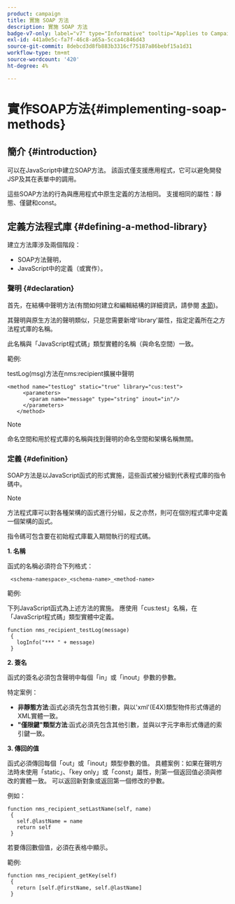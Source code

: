 ```yaml
---
product: campaign
title: 實施 SOAP 方法
description: 實施 SOAP 方法
badge-v7-only: label="v7" type="Informative" tooltip="Applies to Campaign Classic v7 only"
exl-id: 441a0e5c-fa7f-46c8-a65a-5cca4c846d43
source-git-commit: 8debcd3d8fb883b3316cf75187a86bebf15a1d31
workflow-type: tm+mt
source-wordcount: '420'
ht-degree: 4%

---
```


# 實作SOAP方法{#implementing-soap-methods}



## 簡介 {#introduction}

可以在JavaScript中建立SOAP方法。 該函式僅支援應用程式，它可以避免開發JSP及其在表單中的調用。

這些SOAP方法的行為與應用程式中原生定義的方法相同。 支援相同的屬性：靜態、僅鍵和const。

## 定義方法程式庫 {#defining-a-method-library}

建立方法庫涉及兩個階段：

* SOAP方法聲明，
* JavaScript中的定義（或實作）。

### 聲明 {#declaration}

首先，在結構中聲明方法(有關如何建立和編輯結構的詳細資訊，請參閱 [本節](../../configuration/using/about-schema-edition.md))。

其聲明與原生方法的聲明類似，只是您需要新增&#39;library&#39;屬性，指定定義所在之方法程式庫的名稱。

此名稱與「JavaScript程式碼」類型實體的名稱（與命名空間）一致。

範例:

testLog(msg)方法在nms:recipient擴展中聲明

```
<method name="testLog" static="true" library="cus:test">
     <parameters>
       <param name="message" type="string" inout="in"/>
     </parameters>
   </method>
```

>[!NOTE]
>
>命名空間和用於程式庫的名稱與找到聲明的命名空間和架構名稱無關。

### 定義 {#definition}

SOAP方法是以JavaScript函式的形式實施，這些函式被分組到代表程式庫的指令碼中。

>[!NOTE]
>
>方法程式庫可以對各種架構的函式進行分組，反之亦然，則可在個別程式庫中定義一個架構的函式。

指令碼可包含要在初始程式庫載入期間執行的程式碼。

**1. 名稱**

函式的名稱必須符合下列格式：

```
 <schema-namespace>_<schema-name>_<method-name>
```

範例:

下列JavaScript函式為上述方法的實施。 應使用「cus:test」名稱，在「JavaScript程式碼」類型實體中定義。

```
function nms_recipient_testLog(message)
 {
   logInfo("*** " + message)
 }
```

**2. 簽名**

函式的簽名必須包含聲明中每個「in」或「inout」參數的參數。

特定案例：

* **非靜態方法**:函式必須先包含其他引數，與以&#39;xml&#39;(E4X)類型物件形式傳遞的XML實體一致。
* **&quot;僅限鍵&quot;類型方法**:函式必須先包含其他引數，並與以字元字串形式傳遞的索引鍵一致。

**3. 傳回的值**

函式必須傳回每個「out」或「inout」類型參數的值。 具體案例：如果在聲明方法時未使用「static」、「key only」或「const」屬性，則第一個返回值必須與修改的實體一致。 可以返回新對象或返回第一個修改的參數。

例如：

```
function nms_recipient_setLastName(self, name)
 {
   self.@lastName = name
   return self
 }
```

若要傳回數個值，必須在表格中顯示。

範例:

```
function nms_recipient_getKey(self)
 {
   return [self.@firstName, self.@lastName]
 }
```
